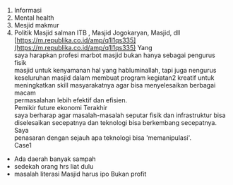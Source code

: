 1. Informasi
2. Mental health
3. Mesjid makmur
4. Politik
Masjid salman ITB , Masjid Jogokaryan, Masjid, dll
[https://m.republika.co.id/amp/q1l1qs335](https://m.republika.co.id/amp/q1l1qs335)
Yang  
saya harapkan profesi marbot masjid bukan hanya sebagai pengurus fisik  
masjid untuk kenyamanan hal yang habluminallah, tapi juga nengurus  
keseluruhan masjid dalam membuat program kegiatan2 kreatif untuk  
meningkatkan skill masyarakatnya agar bisa menyelesaikan berbagai macam  
permasalahan lebih efektif dan efisien.  
Pemikir future ekonomi
Terakhir  
saya berharap agar masalah-masalah seputar fisik dan infrastruktur bisa  
diselesaikan secepatnya dan teknologi bisa berkembang secepatnya. Saya  
penasaran dengan sejauh apa teknologi bisa 'memanipulasi'.  
Case1
- Ada daerah banyak sampah
- sedekah orang hrs liat dulu
- masalah literasi
Masjid harus ipo
Bukan profit